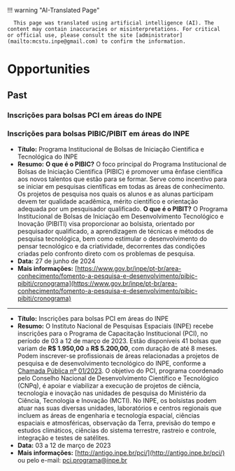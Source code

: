 
!!! warning "AI-Translated Page"

      This page was translated using artificial intelligence (AI). The content may contain inaccuracies or misinterpretations. For critical or official use, please consult the site [administrator](mailto:mcstu.inpe@gmail.com) to confirm the information.


# Opportunities

## Past

### Inscrições para bolsas PCI em áreas do INPE

### Inscrições para bolsas PIBIC/PIBIT em áreas do INPE

* **Título:** Programa Institucional de Bolsas de Iniciação Cientifica e Tecnológica do INPE
* **Resumo:** **O que é o PIBIC?** O foco principal do Programa Institucional de Bolsas de Iniciação Cientifica (PIBIC) é promover uma ênfase científica aos novos talentos que estão para se formar. Serve como incentivo para se iniciar em pesquisas científicas em todas as áreas de conhecimento. Os projetos de pesquisa nos quais os alunos e as alunas participam devem ter qualidade acadêmica, mérito científico e orientação adequada por um pesquisador qualificado. **O que é o PIBIT?** O Programa Institucional de Bolsas de Iniciação em Desenvolvimento Tecnológico e Inovação (PIBITI) visa proporcionar ao bolsista, orientado por pesquisador qualificado, a aprendizagem de técnicas e métodos de pesquisa tecnológica, bem como estimular o desenvolvimento do pensar tecnológico e da criatividade, decorrentes das condições criadas pelo confronto direto com os problemas de pesquisa.
* **Data:** 27 de junho de 2024
* **Mais informações:** [https://www.gov.br/inpe/pt-br/area-conhecimento/fomento-a-pesquisa-e-desenvolvimento/pibic-pibiti/cronograma](https://www.gov.br/inpe/pt-br/area-conhecimento/fomento-a-pesquisa-e-desenvolvimento/pibic-pibiti/cronograma)

---

* **Título:** Inscrições para bolsas PCI em áreas do INPE
* **Resumo:** O Instituto Nacional de Pesquisas Espaciais (INPE) recebe inscrições para o Programa de Capacitação Institucional (PCI), no período de 03 a 12 de março de 2023. Estão disponíveis 41 bolsas que variam de **R$ 1.950,00** a **R$ 5.200,00**, com duração de até 8 meses. Podem inscrever-se profissionais de áreas relacionadas a projetos de pesquisa e de desenvolvimento tecnológico do INPE, conforme a [Chamada Pública nº 01/2023](http://www.inpe.br/pci/solicitacao_bolsa/edital.php). O objetivo do PCI, programa coordenado pelo Conselho Nacional de Desenvolvimento Científico e Tecnológico (CNPq), é apoiar e viabilizar a execução de projetos de ciência, tecnologia e inovação nas unidades de pesquisa do Ministério da Ciência, Tecnologia e Inovação (MCTI). No INPE, os bolsistas podem atuar nas suas diversas unidades, laboratórios e centros regionais que incluem as áreas de engenharia e tecnologia espacial, ciências espaciais e atmosféricas, observação da Terra, previsão do tempo e estudos climáticos, ciências do sistema terrestre, rastreio e controle, integração e testes de satélites.
* **Data:** 03 a 12 de março de 2023
* **Mais informações:** [http://antigo.inpe.br/pci/](http://antigo.inpe.br/pci/) ou pelo e-mail: [pci.programa@inpe.br](mailto:pci.programa@inpe.br)
